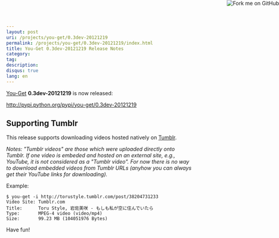 ```yaml
---
layout: post
uri: /projects/you-get/0.3dev-20121219
permalink: /projects/you-get/0.3dev-20121219/index.html
title: You-Get 0.3dev-20121219 Release Notes
category:
tag:
description:
disqus: true
lang: en
---
```


[You-Get](https://github.com/soimort/you-get) __0.3dev-20121219__ is now released:

<http://pypi.python.org/pypi/you-get/0.3dev-20121219>

## Supporting Tumblr

This release supports downloading videos hosted natively on [Tumblr](http://www.tumblr.com).

_Notes: "Tumblr videos" are those which were uploaded directly onto Tumblr. If one video is embeded and hosted on an external site, e.g., YouTube, it is not considered as a "Tumblr video". For now there is no way to download embedded videos from Tumblr URLs (anyhow you can always get their YouTube links for downloading)._

Example:

    $ you-get -i http://torustyle.tumblr.com/post/38204731233
    Video Site: Tumblr.com
    Title:      Toru Style, 岩佐美咲 - もしも私が空に住んでいたら
    Type:       MPEG-4 video (video/mp4)
    Size:       99.23 MB (104051976 Bytes)

Have fun!

<a href="https://github.com/soimort/you-get"><img style="position: absolute; top: 0; right: 0; border: 0;" src="https://s3.amazonaws.com/github/ribbons/forkme_right_orange_ff7600.png" alt="Fork me on GitHub"></a>
